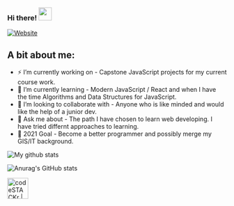 ### Hi there! <img src="https://media.giphy.com/media/hvRJCLFzcasrR4ia7z/giphy.gif" width="30px">
[![Website](https://img.shields.io/badge/Text-Text-green?style=flat-square)](https://google.com)

## A bit about me:
- ⚡ I’m currently working on - Capstone JavaScript projects for my current course work.
- 🌱 I’m currently learning - Modern JavaScript / React and when I have the time Algorithms and Data Structures for JavaScript. 
- 👯 I’m looking to collaborate with - Anyone who is like minded and would like the help of a junior dev.
- 💬 Ask me about - The path I have chosen to learn web developing.  I have tried differnt approaches to learning.
- 🥅 2021 Goal - Become a better programmer and possibly merge my GIS/IT background.

![My github stats](https://github-readme-stats.vercel.app/api?username=shotrep&count_private=true&include_all_commits=true&theme=chartreuse-dark)

![Anurag's GitHub stats](https://github-readme-stats.vercel.app/api?username=anuraghazra&theme=dark&show_icons=true)

[<img align="left" alt="codeSTACKr | LinkedIn" width="48px" src="https://img.icons8.com/color/48/000000/linkedin.png" />][linkedin]
<br />

<!-- This section you create this variables that are used above -->
[website]: https://google.com
[linkedin]: https://www.linkedin.com/in/russell-eskew/







<!--
**ShotRep/ShotRep** is a ✨ _special_ ✨ repository because its `README.md` (this file) appears on your GitHub profile.

Here are some ideas to get you started:

- 🔭 I’m currently working on ...
- 🌱 I’m currently learning ...
- 👯 I’m looking to collaborate on ...
- 🤔 I’m looking for help with ...
- 💬 Ask me about ...
- 📫 How to reach me: ...
- 😄 Pronouns: ...
- ⚡ Fun fact: ...
👋
-->
